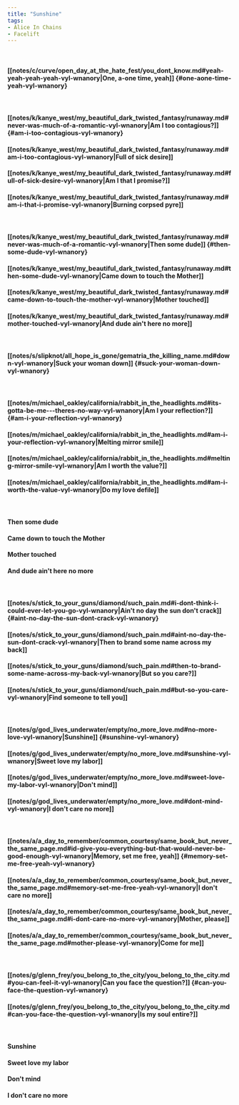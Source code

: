 ```yaml
---
title: "Sunshine"
tags:
- Alice In Chains
- Facelift
---
```

&nbsp;
#### [[notes/c/curve/open_day_at_the_hate_fest/you_dont_know.md#yeah-yeah-yeah-yeah-vyl-wnanory|One, a-one time, yeah]] {#one-aone-time-yeah-vyl-wnanory}
&nbsp;
#### [[notes/k/kanye_west/my_beautiful_dark_twisted_fantasy/runaway.md#never-was-much-of-a-romantic-vyl-wnanory|Am I too contagious?]] {#am-i-too-contagious-vyl-wnanory}
#### [[notes/k/kanye_west/my_beautiful_dark_twisted_fantasy/runaway.md#am-i-too-contagious-vyl-wnanory|Full of sick desire]]
#### [[notes/k/kanye_west/my_beautiful_dark_twisted_fantasy/runaway.md#full-of-sick-desire-vyl-wnanory|Am I that I promise?]]
#### [[notes/k/kanye_west/my_beautiful_dark_twisted_fantasy/runaway.md#am-i-that-i-promise-vyl-wnanory|Burning corpsed pyre]]
&nbsp;
#### [[notes/k/kanye_west/my_beautiful_dark_twisted_fantasy/runaway.md#never-was-much-of-a-romantic-vyl-wnanory|Then some dude]] {#then-some-dude-vyl-wnanory}
#### [[notes/k/kanye_west/my_beautiful_dark_twisted_fantasy/runaway.md#then-some-dude-vyl-wnanory|Came down to touch the Mother]]
#### [[notes/k/kanye_west/my_beautiful_dark_twisted_fantasy/runaway.md#came-down-to-touch-the-mother-vyl-wnanory|Mother touched]]
#### [[notes/k/kanye_west/my_beautiful_dark_twisted_fantasy/runaway.md#mother-touched-vyl-wnanory|And dude ain't here no more]]
&nbsp;
#### [[notes/s/slipknot/all_hope_is_gone/gematria_the_killing_name.md#down-vyl-wnanory|Suck your woman down]] {#suck-your-woman-down-vyl-wnanory}
&nbsp;
#### [[notes/m/michael_oakley/california/rabbit_in_the_headlights.md#its-gotta-be-me---theres-no-way-vyl-wnanory|Am I your reflection?]] {#am-i-your-reflection-vyl-wnanory}
#### [[notes/m/michael_oakley/california/rabbit_in_the_headlights.md#am-i-your-reflection-vyl-wnanory|Melting mirror smile]]
#### [[notes/m/michael_oakley/california/rabbit_in_the_headlights.md#melting-mirror-smile-vyl-wnanory|Am I worth the value?]]
#### [[notes/m/michael_oakley/california/rabbit_in_the_headlights.md#am-i-worth-the-value-vyl-wnanory|Do my love defile]]
&nbsp;
#### Then some dude
#### Came down to touch the Mother
#### Mother touched
#### And dude ain't here no more
&nbsp;
#### [[notes/s/stick_to_your_guns/diamond/such_pain.md#i-dont-think-i-could-ever-let-you-go-vyl-wnanory|Ain't no day the sun don't crack]] {#aint-no-day-the-sun-dont-crack-vyl-wnanory}
#### [[notes/s/stick_to_your_guns/diamond/such_pain.md#aint-no-day-the-sun-dont-crack-vyl-wnanory|Then to brand some name across my back]]
#### [[notes/s/stick_to_your_guns/diamond/such_pain.md#then-to-brand-some-name-across-my-back-vyl-wnanory|But so you care?]]
#### [[notes/s/stick_to_your_guns/diamond/such_pain.md#but-so-you-care-vyl-wnanory|Find someone to tell you]]
&nbsp;
#### [[notes/g/god_lives_underwater/empty/no_more_love.md#no-more-love-vyl-wnanory|Sunshine]] {#sunshine-vyl-wnanory}
#### [[notes/g/god_lives_underwater/empty/no_more_love.md#sunshine-vyl-wnanory|Sweet love my labor]]
#### [[notes/g/god_lives_underwater/empty/no_more_love.md#sweet-love-my-labor-vyl-wnanory|Don't mind]]
#### [[notes/g/god_lives_underwater/empty/no_more_love.md#dont-mind-vyl-wnanory|I don't care no more]]
&nbsp;
#### [[notes/a/a_day_to_remember/common_courtesy/same_book_but_never_the_same_page.md#id-give-you-everything-but-that-would-never-be-good-enough-vyl-wnanory|Memory, set me free, yeah]] {#memory-set-me-free-yeah-vyl-wnanory}
#### [[notes/a/a_day_to_remember/common_courtesy/same_book_but_never_the_same_page.md#memory-set-me-free-yeah-vyl-wnanory|I don't care no more]]
#### [[notes/a/a_day_to_remember/common_courtesy/same_book_but_never_the_same_page.md#i-dont-care-no-more-vyl-wnanory|Mother, please]]
#### [[notes/a/a_day_to_remember/common_courtesy/same_book_but_never_the_same_page.md#mother-please-vyl-wnanory|Come for me]]
&nbsp;
#### [[notes/g/glenn_frey/you_belong_to_the_city/you_belong_to_the_city.md#you-can-feel-it-vyl-wnanory|Can you face the question?]] {#can-you-face-the-question-vyl-wnanory}
#### [[notes/g/glenn_frey/you_belong_to_the_city/you_belong_to_the_city.md#can-you-face-the-question-vyl-wnanory|Is my soul entire?]]
&nbsp;
#### Sunshine
#### Sweet love my labor
#### Don't mind
#### I don't care no more
